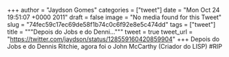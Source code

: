 
+++
author = "Jaydson Gomes"
categories = ["tweet"]
date = "Mon Oct 24 19:51:07 +0000 2011"
draft = false
image = "No media found for this Tweet"
slug = "74fec59c17ec69de58f1b74c0c6f92e8e5c474dd"
tags = ["tweet"]
title = """Depois do Jobs e do Denni..."""
tweet = true
tweet_url = "https://twitter.com/jaydson/status/128559160420859904"
+++
Depois do Jobs e do Dennis Ritchie, agora foi o John McCarthy (Criador do LISP) #RIP
